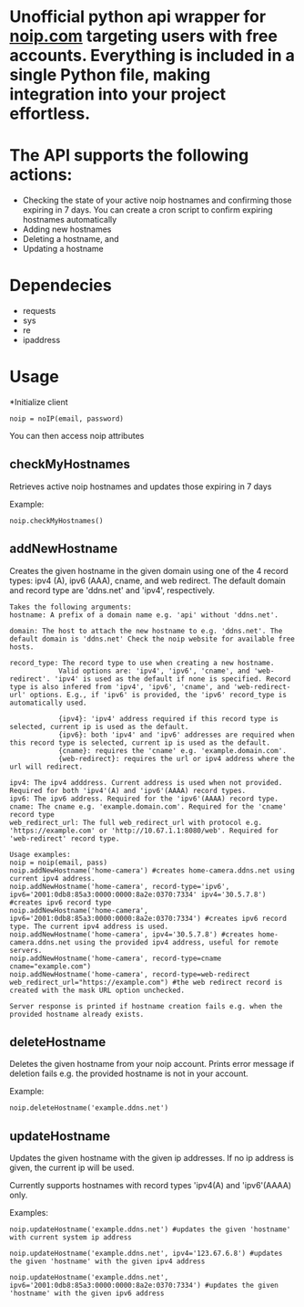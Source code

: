 # Unofficial python api wrapper for [noip.com](https://www.noip.com/) targeting users with free accounts. Everything is included in a single Python file, making integration into your project effortless.

# The API supports the following actions:

- Checking the state of your active noip hostnames and confirming those expiring in 7 days. You can create a cron script to confirm expiring hostnames automatically
- Adding new hostnames
- Deleting a hostname, and
- Updating a hostname

# Dependecies

- requests
- sys
- re
- ipaddress

# Usage

\*Initialize client
```
noip = noIP(email, password) 
```
You can then access noip attributes

## checkMyHostnames

Retrieves active noip hostnames and updates those expiring in 7 days

Example:
```
noip.checkMyHostnames()
```
## addNewHostname

Creates the given hostname in the given domain using one of the 4 record types: ipv4 (A), ipv6 (AAA), cname, and web redirect. The default domain and record type are 'ddns.net' and 'ipv4', respectively.
```
Takes the following arguments:
hostname: A prefix of a domain name e.g. 'api' without 'ddns.net'.

domain: The host to attach the new hostname to e.g. 'ddns.net'. The default domain is 'ddns.net' Check the noip website for available free hosts.

record_type: The record type to use when creating a new hostname.
            Valid options are: 'ipv4', 'ipv6', 'cname', and 'web-redirect'. 'ipv4' is used as the default if none is specified. Record type is also infered from 'ipv4', 'ipv6', 'cname', and 'web-redirect-url' options. E.g., if 'ipv6' is provided, the 'ipv6' record_type is automatically used.
            
            {ipv4}: 'ipv4' address required if this record type is selected, current ip is used as the default.
            {ipv6}: both 'ipv4' and 'ipv6' addresses are required when this record type is selected, current ip is used as the default.
            {cname}: requires the 'cname' e.g. 'example.domain.com'.
            {web-redirect}: requires the url or ipv4 address where the url will redirect.

ipv4: The ipv4 adddress. Current address is used when not provided. Required for both 'ipv4'(A) and 'ipv6'(AAAA) record types.
ipv6: The ipv6 address. Required for the 'ipv6'(AAAA) record type.
cname: The cname e.g. 'example.domain.com'. Required for the 'cname' record type
web_redirect_url: The full web_redirect_url with protocol e.g. 'https://example.com' or 'http://10.67.1.1:8080/web'. Required for 'web-redirect' record type.

Usage examples:
noip = noip(email, pass)
noip.addNewHostname('home-camera') #creates home-camera.ddns.net using current ipv4 address.
noip.addNewHostname('home-camera', record-type='ipv6', ipv6='2001:0db8:85a3:0000:0000:8a2e:0370:7334' ipv4='30.5.7.8') #creates ipv6 record type
noip.addNewHostname('home-camera', ipv6='2001:0db8:85a3:0000:0000:8a2e:0370:7334') #creates ipv6 record type. The current ipv4 address is used.
noip.addNewHostname('home-camera', ipv4='30.5.7.8') #creates home-camera.ddns.net using the provided ipv4 address, useful for remote servers.
noip.addNewHostname('home-camera', record-type=cname cname="example.com")
noip.addNewHostname('home-camera', record-type=web-redirect web_redirect_url="https://example.com") #the web redirect record is created with the mask URL option unchecked.

Server response is printed if hostname creation fails e.g. when the provided hostname already exists.
```
## deleteHostname

Deletes the given hostname from your noip account. Prints error message if deletion fails e.g. the provided hostname is not in your account.

Example:
```
noip.deleteHostname('example.ddns.net')
```
## updateHostname

Updates the given hostname with the given ip addresses. If no ip address is given, the current ip will be used.

Currently supports hostnames with record types 'ipv4(A) and 'ipv6'(AAAA) only.

Examples:
```
noip.updateHostname('example.ddns.net') #updates the given 'hostname' with current system ip address

noip.updateHostname('example.ddns.net', ipv4='123.67.6.8') #updates the given 'hostname' with the given ipv4 address

noip.updateHostname('example.ddns.net', ipv6='2001:0db8:85a3:0000:0000:8a2e:0370:7334') #updates the given 'hostname' with the given ipv6 address
```
